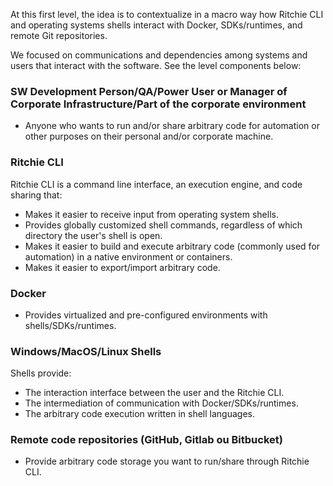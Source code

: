 At this first level, the idea is to contextualize in a macro way how Ritchie CLI and operating systems shells interact with Docker, SDKs/runtimes, and remote Git repositories. 

We focused on communications and dependencies among systems and users that interact with the software. 
See the level components below: 
 
### **SW Development Person/QA/Power User or Manager of Corporate Infrastructure/Part of the corporate environment** 
- Anyone who wants to run and/or share arbitrary code for automation or other purposes on their personal and/or corporate machine.

### **Ritchie CLI**
Ritchie CLI is a command line interface, an execution engine, and code sharing that:
- Makes it easier to receive input from operating system shells. 
- Provides globally customized shell commands, regardless of which directory the user's shell is open. 
- Makes it easier to build and execute arbitrary code (commonly used for automation) in a native environment or containers.
- Makes it easier to export/import arbitrary code.

### **Docker** 
- Provides virtualized and pre-configured environments with shells/SDKs/runtimes.

### **Windows/MacOS/Linux Shells** 
Shells provide:
- The interaction interface between the user and the Ritchie CLI.
- The intermediation of communication with Docker/SDKs/runtimes.
- The arbitrary code execution written in shell languages. 

### **Remote code repositories (GitHub, Gitlab ou Bitbucket)** 
- Provide arbitrary code storage you want to run/share through Ritchie CLI.